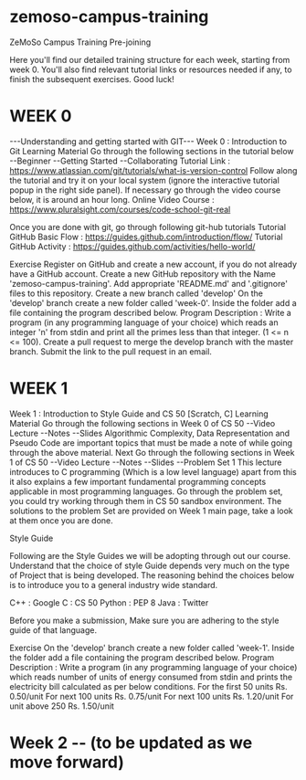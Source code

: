 # zemoso-campus-training
 ZeMoSo Campus Training Pre-joining

Here you'll find our detailed training structure for each week, starting from week 0. You'll also find relevant tutorial links or resources needed if any, to finish the subsequent exercises. Good luck!

# WEEK 0
---Understanding and getting started with GIT---
Week 0 : Introduction to Git
Learning Material
Go through the following sections in the tutorial below
--Beginner
--Getting Started
--Collaborating
Tutorial Link : https://www.atlassian.com/git/tutorials/what-is-version-control
Follow along the tutorial and try it on your local system (ignore the interactive tutorial popup in the right side panel).
If necessary go through the video course below, it is around an hour long.
Online Video Course  : https://www.pluralsight.com/courses/code-school-git-real

Once you are done with git, go through following git-hub tutorials
Tutorial GitHub Basic Flow : https://guides.github.com/introduction/flow/
Tutorial GitHub Activity : https://guides.github.com/activities/hello-world/

Exercise
Register on GitHub and create a new account, if you do not already have a GitHub account.
Create a new GitHub repository with the Name 'zemoso-campus-training'. Add appropriate 'README.md' and '.gitignore' files to this repository.
Create a new branch called 'develop'
On the 'develop' branch create a new folder called 'week-0'. Inside the folder add a file containing the program described below.
Program Description : Write a program (in any programming language of your choice) which reads an integer 'n' from stdin and print all the primes less than that integer. (1 <= n <= 100).
Create a pull request to merge the develop branch with the master branch.
Submit the link to the pull request in an email.

# WEEK 1 
Week 1 : Introduction to Style Guide and CS 50 [Scratch, C]
Learning Material
Go through the following sections in Week 0 of CS 50
--Video Lecture
--Notes
--Slides
Algorithmic Complexity, Data Representation and Pseudo Code are important topics that must be made a note of while going through the above material.
Next Go through the following sections in Week 1 of CS 50
--Video Lecture
--Notes
--Slides
--Problem Set 1
This lecture introduces to C programming (Which is a low level language) apart from this it also explains a few important fundamental programming concepts applicable in most programming languages. Go through the problem set, you could try working through them in CS 50 sandbox environment. The solutions to the problem Set are provided on Week 1 main page, take a look at them once you are done.

Style Guide

Following are the Style Guides we will be adopting through out our course. Understand that the choice of style Guide depends very much on the type of Project that is being developed. The reasoning behind the choices below is to introduce you to a general industry wide standard.

C++      : Google
C        : CS 50
Python   : PEP 8
Java     : Twitter

Before you make a submission, Make sure you are adhering to the style guide of that language.

Exercise
On the 'develop' branch create a new folder called 'week-1'. Inside the folder add a file containing the program described below.
Program Description : Write a program (in any programming language of your choice) which reads number of units of energy consumed from stdin and prints the electricity bill calculated as per below conditions.
For the first 50 units Rs. 0.50/unit
For next 100 units Rs. 0.75/unit
For next 100 units Rs. 1.20/unit
For unit above 250 Rs. 1.50/unit

# Week 2 -- (to be updated as we move forward)
